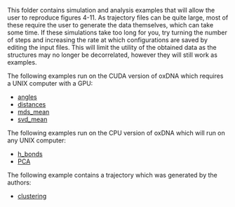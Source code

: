 This folder contains simulation and analysis examples that will allow the user to reproduce figures 4-11. As trajectory files can be quite large, most of these require the user to generate the data themselves, which can take some time.  If these simulations take too long for you, try turning the number of steps and increasing the rate at which configurations are saved by editing the input files.  This will limit the utility of the obtained data as the structures may no longer be decorrelated, however they will still work as examples.

The following examples run on the CUDA version of oxDNA which requires a UNIX computer with a GPU:
 * [angles](https://github.com/sulcgroup/oxdna_analysis_tools/tree/master/paper_examples/angles "angles")
 * [distances](https://github.com/sulcgroup/oxdna_analysis_tools/tree/master/paper_examples/distances "distances")
 * [mds_mean](https://github.com/sulcgroup/oxdna_analysis_tools/tree/master/paper_examples/mds_mean "mds_mean")
 * [svd_mean](https://github.com/sulcgroup/oxdna_analysis_tools/tree/master/paper_examples/svd_mean "svd_mean")

The following examples run on the CPU version of oxDNA which will run on any UNIX computer:
 * [h_bonds](https://github.com/sulcgroup/oxdna_analysis_tools/tree/master/paper_examples/h_bonds "h_bonds")
 * [PCA](https://github.com/sulcgroup/oxdna_analysis_tools/tree/master/paper_examples/PCA "PCA")

The following example contains a trajectory which was generated by the authors:
 * [clustering](https://github.com/sulcgroup/oxdna_analysis_tools/tree/master/paper_examples/clustering "clustering")
